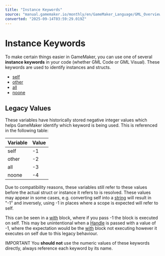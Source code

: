 ```yaml
---
title: "Instance Keywords"
source: "manual.gamemaker.io/monthly/en/GameMaker_Language/GML_Overview/Instance_Keywords.htm"
converted: "2025-09-14T03:59:29.019Z"
---
```


# Instance Keywords

To make certain things easier in GameMaker, you can use one of several **instance keywords** in your code (whether GML Code or GML Visual). These keywords are used to identify instances and structs.

-   [self](Instance%20Keywords/self.md)
-   [other](Instance%20Keywords/other.md)
-   [all](Instance%20Keywords/all.md)
-   [noone](Instance%20Keywords/noone.md)

## Legacy Values

These variables have historically stored negative integer values which helps GameMaker identify which keyword is being used. This is referenced in the following table:

| Variable | Value |
| --- | --- |
| self | -1 |
| other | -2 |
| all | -3 |
| noone | -4 |

Due to compatibility reasons, these variables still refer to these values before the actual struct or instance it refers to is resolved. These values may appear in some cases, e.g. converting self into a [string](../GML_Reference/Strings/string.md) will result in "-1" and inversely, using \-1 in places where a scope is expected will refer to self.

This can be seen in a [with](Language_Features/with.md) block, where if you pass \-1 the block is executed on self. This may be unintentional when a [Handle](Data_Types.md) is passed with a value of \-1, where the expectation would be the [with](Language_Features/with.md) block not executing however it executes on self due to this legacy behaviour.

IMPORTANT You **should not** use the numeric values of these keywords directly, always reference each keyword by its name.